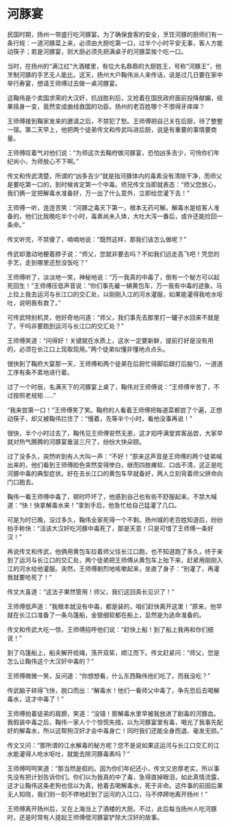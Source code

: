 # 河豚宴

民国时期，扬州一带盛行吃河豚宴。为了确保食客的安全，烹饪河豚的厨师们有一条行规：一道河豚菜上来，必须由大厨吃第一口，过半个小时平安无事，客人方能动筷子；若是河豚宴，则大厨必须先把满桌子的河豚菜挨个吃一口。 

当时，在扬州的“满江红”大酒楼里，有位大名鼎鼎的大厨姓王，号称“河豚王”，他烹制河豚的手艺无人能比。这天，扬州大户鞠伟派人来传话，说是过几日要在家中举行寿宴，想请王师傅过去做一桌河豚宴。 

这鞠伟是个卖国求荣的大汉奸，抗战胜利后，又抢着在国民政府面前投降献媚，结果摇身一变，竟然变成曲线救国的功臣。扬州的老百姓哪个不恨得牙痒痒？ 

王师傅接到鞠家发来的邀请之后，不禁犯了愁。王师傅把自己关在后厨，待了整整一宿。第二天早上，他把两个徒弟传文和传武叫进后厨，说是有重要的事情要商量。 

王师傅叹着气对他们说：“为师这次去鞠府做河豚宴，恐怕凶多吉少，可怜你们年纪尚小，为师放心不下啊。” 

传文和传武清楚，所谓的“凶多吉少”就是指河豚体内的毒素没有清除干净，而师父是要吃第一口的，到时候肯定第一个中毒。师兄传文当即就表态：“师父您放心，我们俩一定把解毒水准备好，万一出了什么意外，立即给您灌下去！” 

王师傅一听，连连苦笑：“河豚之毒天下第一，根本无药可解。解毒水是给客人准备的，他们比我晚吃半个小时，毒素尚未入体，大吐大泻一番后，或许还能捡回一条命。” 

传文听完，不禁傻了，喃喃地说：“既然这样，那我们该怎么做呢？” 

传武却激动地梗着脖子说：“师父，您就非要去吗？不如我们远走高飞吧！凭您的手艺，走到哪里还愁没饭吃？” 

王师傅听了，淡淡地一笑，神秘地说：“万一我真的中毒了，倒有一个秘方可以起死回生！”王师傅压低声音说：“你们事先雇一辆黄包车，万一我有中毒的迹象，马上拉上我去运河与长江口的交汇处，以刚刚入江的河水灌服，如果能灌得我呛水呕吐，说明我有救了。” 

可传武特别机灵，他好奇地问道：“师父，我们事先去那里打一罐子水回来不就是了，干吗非要跑到运河与长江口的交汇处？” 

王师傅笑道：“问得好！关键就在水质上，这水一定要新鲜，提前打好是没有用的，必须在长江口上现取现用。”两个徒弟似懂非懂地点点头。 

很快到了鞠府大宴那一天，王师傅和两个徒弟在后厨忙得脚后跟打后脑勺，一道道工序有条不紊地进行着。 

过了一个时辰，名满天下的河豚宴上桌了，鞠伟对王师傅说：“王师傅辛苦了，不过按照老规矩……” 

“我来尝第一口！”王师傅笑了笑。鞠府的人看着王师傅把每道菜都尝了个遍，正想动筷子，却又被鞠伟拦住了：“慢着，先等半个小时，看他没事再说！” 

很快，半个小时过去了，鞠伟见王师傅安然无恙，这才招呼满堂宾客品尝，大家早就对热气腾腾的河豚宴垂涎三尺了，纷纷大快朵颐。 

过了没多久，突然听到有人大叫一声：“不好！”原来这声音是王师傅的两个徒弟喊出来的，他们看到王师傅脸色突然变得惨白，继而四肢瘫软、口齿不清，这正是吃河豚中毒的典型症状。好在去长江口的黄包车早就备好，两人立刻背着师父拼命向门口跑去。 

鞠伟一看王师傅中毒了，顿时吓坏了，他感到自己也有些不舒服起来，不禁大喊道：“快！快拿解毒水来！”拿到手后，他急忙给自己猛灌了几口。 

可是为时已晚，没过多久，鞠伟全家死得一个不剩。扬州城的老百姓知道后，纷纷拍手称快：“活该大汉奸吃河豚中毒死了，那是天意！只是可惜了王师傅一条好汉！” 

再说传文和传武，他俩用黄包车拉着师父往长江口跑，也不知道跑了多久，终于来到了运河与长江口的交汇处，两个徒弟把王师傅从黄包车上抬下来，赶紧用刚刚入江的河水给他灌服。突然，王师傅剧烈地咳嗽起来，坐直了身子：“别灌了，再灌我就要呛死了！” 

传文大喜道：“这法子果然管用！师父，我们这回真长见识了！” 

王师傅低声道：“我根本就没有中毒，都是装的，咱们赶快离开这里！”原来，他早就在长江口准备了一条乌篷船，金银细软都在船上，显然是为逃命准备的。 

传文和传武大吃一惊，王师傅招呼他们说：“赶快上船！到了船上我再和你们细说！” 

到了乌篷船上，船夫解开缆绳，荡开双桨，顺江而下。传文赶紧问：“师父，您是怎么让鞠伟这个大汉奸中毒的？” 

王师傅微微一笑，反问道：“你想想看，什么东西鞠伟他们吃了，而我没吃？” 

传武脑子转得飞快，脱口而出：“解毒水！他们一看师父中毒了，争先恐后去喝解毒水，这才中毒了！” 

王师傅拍着徒弟的肩膀，笑道：“没错！那解毒水里早被我放进了剧毒的河豚血。我假装中毒之后，鞠伟一家人个个惊慌失措，以为河豚宴里有毒，喝光了我事先配好的解毒水，所以这帮狗汉奸才会中毒身亡！同时我们还能全身而退、毫发无损。” 

传文又问：“那所谓的江水解毒的秘方呢？您不是说如果这运河与长江口交汇的江水能灌得人呛水呕吐，就能去除河豚毒素吗？” 

王师傅呵呵笑道：“那当然是假的。因为你们年纪还小，传文又忠厚老实，所以事先没有把计划告诉你们。你们以为我真的中了毒，急得直掉眼泪，如此真情流露，这才让鞠伟这条老狗也信以为真，抢着去喝解毒水，死于非命。这件事的前因后果无人知晓，我们则一刻不停地赶到了运河的入江口，马不停蹄地离开扬州！” 

王师傅离开扬州后，又在上海当上了酒楼的大厨。不过，此后每当扬州人吃河豚时，还是时常有人提起王师傅借河豚宴铲除大汉奸的故事。